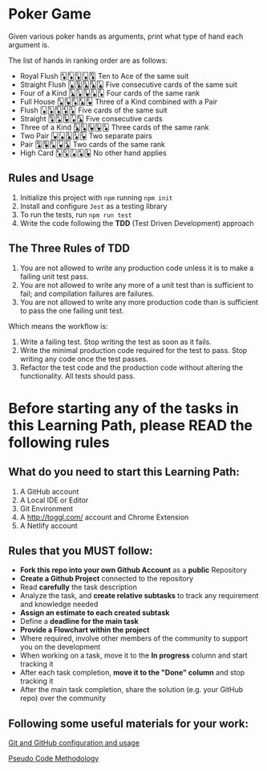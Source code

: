 # Poker Game

Given various poker hands as arguments, print what type of hand each argument is.

The list of hands in ranking order are as follows:

- Royal Flush 🃁🃎🃍🃋🃊 Ten to Ace of the same suit
- Straight Flush 🃛🃚🃙🃘🃗 Five consecutive cards of the same suit
- Four of a Kind 🃕🃅🂵🂥🃂 Four cards of the same rank
- Full House 🂦🂶🃆🃞🂾 Three of a Kind combined with a Pair
- Flush 🃋🃉🃈🃄🃃 Five cards of the same suit
- Straight 🃊🂩🂸🃇🃖 Five consecutive cards
- Three of a Kind 🃝🂭🂽🂹🂢 Three cards of the same rank
- Two Pair 🂻🂫🃓🂣🂲 Two separate pairs
- Pair 🂪🂺🂨🂷🃔 Two cards of the same rank
- High Card 🃎🃍🂧🂤🂳 No other hand applies

## Rules and Usage

1. Initialize this project with `npm` running `npm init`
2. Install and configure `Jest` as a testing library
3. To run the tests, run `npm run test`
4. Write the code following the **TDD** (Test Driven Development) approach

## The Three Rules of TDD

1. You are not allowed to write any production code unless it is to make a failing unit test pass.
2. You are not allowed to write any more of a unit test than is sufficient to fail; and compilation failures are failures.
3. You are not allowed to write any more production code than is sufficient to pass the one failing unit test.

Which means the workflow is:

1. Write a failing test. Stop writing the test as soon as it fails.
2. Write the minimal production code required for the test to pass. Stop writing any code once the test passes.
3. Refactor the test code and the production code without altering the functionality. All tests should pass.

# Before starting any of the tasks in this Learning Path, please READ the following rules

## What do you need to start this Learning Path:

1. A GitHub account
2. A Local IDE or Editor
3. Git Environment
4. A http://toggl.com/ account and Chrome Extension
5. A Netlify account

## Rules that you MUST follow:

- **Fork this repo into your own Github Account** as a **public** Repository
- **Create a Github Project** connected to the repository
- Read **carefully** the task description
- Analyze the task, and **create relative subtasks** to track any requirement and knowledge needed
- **Assign an estimate to each created subtask**
- Define a **deadline for the main task**
- **Provide a Flowchart within the project**
- Where required, involve other members of the community to support you on the development
- When working on a task, move it to the **In progress** column and start tracking it
- After each task completion, **move it to the "Done" column** and stop tracking it
- After the main task completion, share the solution (e.g. your GitHub repo) over the community

## Following some useful materials for your work:

[Git and GitHub configuration and usage](https://www.loom.com/share/6b86aa3bc0aa4f2d88a315bc9d3209c4)

[Pseudo Code Methodology](https://wtmatter.com/pseudocode/)
